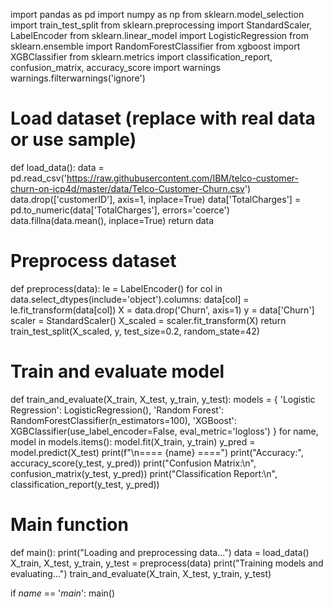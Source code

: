import pandas as pd
import numpy as np
from sklearn.model_selection import train_test_split
from sklearn.preprocessing import StandardScaler, LabelEncoder
from sklearn.linear_model import LogisticRegression
from sklearn.ensemble import RandomForestClassifier
from xgboost import XGBClassifier
from sklearn.metrics import classification_report, confusion_matrix, accuracy_score
import warnings
warnings.filterwarnings('ignore')

# Load dataset (replace with real data or use sample)
def load_data():
    data = pd.read_csv('https://raw.githubusercontent.com/IBM/telco-customer-churn-on-icp4d/master/data/Telco-Customer-Churn.csv')
    data.drop(['customerID'], axis=1, inplace=True)
    data['TotalCharges'] = pd.to_numeric(data['TotalCharges'], errors='coerce')
    data.fillna(data.mean(), inplace=True)
    return data

# Preprocess dataset
def preprocess(data):
    le = LabelEncoder()
    for col in data.select_dtypes(include='object').columns:
        data[col] = le.fit_transform(data[col])
    X = data.drop('Churn', axis=1)
    y = data['Churn']
    scaler = StandardScaler()
    X_scaled = scaler.fit_transform(X)
    return train_test_split(X_scaled, y, test_size=0.2, random_state=42)

# Train and evaluate model
def train_and_evaluate(X_train, X_test, y_train, y_test):
    models = {
        'Logistic Regression': LogisticRegression(),
        'Random Forest': RandomForestClassifier(n_estimators=100),
        'XGBoost': XGBClassifier(use_label_encoder=False, eval_metric='logloss')
    }
    for name, model in models.items():
        model.fit(X_train, y_train)
        y_pred = model.predict(X_test)
        print(f"\n==== {name} ====")
        print("Accuracy:", accuracy_score(y_test, y_pred))
        print("Confusion Matrix:\n", confusion_matrix(y_test, y_pred))
        print("Classification Report:\n", classification_report(y_test, y_pred))

# Main function
def main():
    print("Loading and preprocessing data...")
    data = load_data()
    X_train, X_test, y_train, y_test = preprocess(data)
    print("Training models and evaluating...")
    train_and_evaluate(X_train, X_test, y_train, y_test)

if _name_ == '_main_':
    main()
